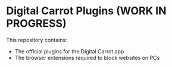 # Digital Carrot Plugins (WORK IN PROGRESS)

This repository contains:

- The official plugins for the Digital Carrot app
- The browser extensions required to block websites on PCs
